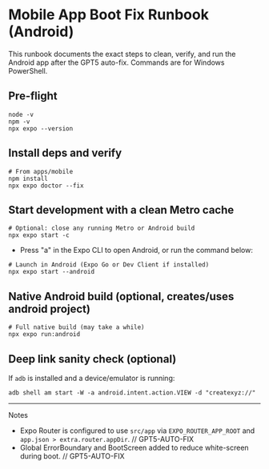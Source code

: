 # Mobile App Boot Fix Runbook (Android)

This runbook documents the exact steps to clean, verify, and run the Android app after the GPT5 auto-fix. Commands are for Windows PowerShell.

## Pre-flight

```
node -v
npm -v
npx expo --version
```

## Install deps and verify

```
# From apps/mobile
npm install
npx expo doctor --fix
```

## Start development with a clean Metro cache

```
# Optional: close any running Metro or Android build
npx expo start -c
```

- Press "a" in the Expo CLI to open Android, or run the command below:

```
# Launch in Android (Expo Go or Dev Client if installed)
npx expo start --android
```

## Native Android build (optional, creates/uses android project)

```
# Full native build (may take a while)
npx expo run:android
```

## Deep link sanity check (optional)

If `adb` is installed and a device/emulator is running:

```
adb shell am start -W -a android.intent.action.VIEW -d "createxyz://"
```

---

Notes
- Expo Router is configured to use `src/app` via `EXPO_ROUTER_APP_ROOT` and `app.json > extra.router.appDir`.  // GPT5-AUTO-FIX
- Global ErrorBoundary and BootScreen added to reduce white-screen during boot.  // GPT5-AUTO-FIX
